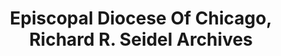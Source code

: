 ---
layout: repo
title: "Episcopal Diocese Of Chicago, Richard R. Seidel Archives"
id: 15354
permalink: repos/15354/
---